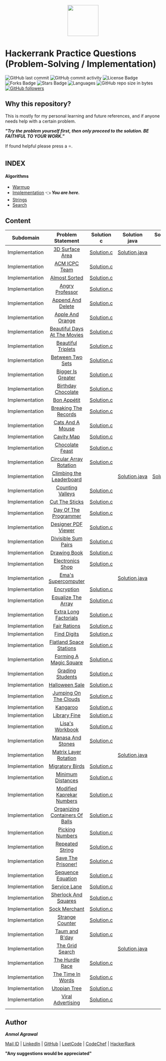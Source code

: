 <p align="center"><a href="https://www.hackerrank.com/anmol_53"><img src="https://hrcdn.net/hackerrank/assets/styleguide/logo_wordmark-13074b67abceb42ce8fd38bdeaac6926.svg" height="100"></a></p>

# Hackerrank Practice Questions (Problem-Solving / Implementation)

![GitHub last commit](https://img.shields.io/github/last-commit/Anmol53/Hackerrank-Problem-Solving) 
![GitHub commit activity](https://img.shields.io/github/commit-activity/y/Anmol53/Hackerrank-Problem-Solving?color=%23ff9900)
![License Badge](https://img.shields.io/github/license/Anmol53/Hackerrank-Problem-Solving)
![Forks Badge](https://img.shields.io/github/forks/Anmol53/Hackerrank-Problem-Solving)
![Stars Badge](https://img.shields.io/github/stars/Anmol53/Hackerrank-Problem-Solving)
![Languages](https://img.shields.io/badge/languages-C%2C%20Java%2C%20Javascript-yellow.svg)
![GitHub repo size in bytes](https://img.shields.io/github/repo-size/Anmol53/Hackerrank-Problem-Solving)
[![GitHub followers](https://img.shields.io/github/followers/Anmol53.svg?style=social&label=Follow&maxAge=2592000)](https://github.com/Anmol53?tab=followers)

## Why this repository?

This is mostly for my personal learning and future references, and if anyone needs help with a certain problem.

***"Try the problem yourself first, then only proceed to the solution. BE FAITHFUL TO YOUR WORK."***

If found helpful please press a ⭐.

## INDEX
#### Algorithms
- [Warmup](https://github.com/Anmol53/Hackerrank-Problem-Solving/tree/master/Warmup)
- [Implementation](https://github.com/Anmol53/Hackerrank-Problem-Solving/tree/master/Implementation) 👈 ***You are here.***
- [Strings](https://github.com/Anmol53/Hackerrank-Problem-Solving/tree/master/Strings)
- [Search](https://github.com/Anmol53/Hackerrank-Problem-Solving/tree/master/Search)

## Content

| Subdomain	| Problem Statement | Solution c | Solution java | Solution js | Difficulty | Score |
| :-------: | :---------------: | :--------: | :-----------: | :---------: | :--------: | :---: |
|Implementation|[3D Surface Area](https://www.hackerrank.com/challenges/3d-surface-area/problem)|[Solution.c](https://github.com/Anmol53/Hackerrank-Problem-Solving/blob/master/Implementation/3DSurfaceArea.c)|[Solution.java](https://github.com/Anmol53/Hackerrank-Problem-Solving/blob/master/Implementation/3DSurfaceArea.java)|[]()|Medium|30|
|Implementation|[ACM ICPC Team](https://www.hackerrank.com/challenges/acm-icpc-team/problem)|[Solution.c](https://github.com/Anmol53/Hackerrank-Problem-Solving/blob/master/Implementation/ACM_ICPC_Team.c)|[]()|[]()|Easy|25|
|Implementation|[Almost Sorted](https://www.hackerrank.com/challenges/almost-sorted/problem)|[Solution.c](https://github.com/Anmol53/Hackerrank-Problem-Solving/blob/master/Implementation/AlmostSorted.c)|[]()|[]()|Medium|50|
|Implementation|[Angry Professor](https://www.hackerrank.com/challenges/angry-professor/problem)|[Solution.c](https://github.com/Anmol53/Hackerrank-Problem-Solving/blob/master/Implementation/AngryProfessor.c)|[]()|[]()|Easy|20|
|Implementation|[Append And Delete](https://www.hackerrank.com/challenges/append-and-delete/problem)|[Solution.c](https://github.com/Anmol53/Hackerrank-Problem-Solving/blob/master/Implementation/AppendAndDelete.c)|[]()|[]()|Easy|20|
|Implementation|[Apple And Orange](https://www.hackerrank.com/challenges/apple-and-orange/problem)|[Solution.c](https://github.com/Anmol53/Hackerrank-Problem-Solving/blob/master/Implementation/AppleAndOrange.c)|[]()|[]()|Easy|10|
|Implementation|[Beautiful Days At The Movies](https://www.hackerrank.com/challenges/beautiful-days-at-the-movies/problem)|[Solution.c](https://github.com/Anmol53/Hackerrank-Problem-Solving/blob/master/Implementation/BeautifulDaysAtTheMovies.c)|[]()|[]()|Easy|15|
|Implementation|[Beautiful Triplets](https://www.hackerrank.com/challenges/beautiful-triplets/problem)|[Solution.c](https://github.com/Anmol53/Hackerrank-Problem-Solving/blob/master/Implementation/BeautifulTriplets.c)|[]()|[]()|Easy|20|
|Implementation|[Between Two Sets](https://www.hackerrank.com/challenges/between-two-sets/problem)|[Solution.c](https://github.com/Anmol53/Hackerrank-Problem-Solving/blob/master/Implementation/BetweenTwoSets.c)|[]()|[]()|Easy|10|
|Implementation|[Bigger Is Greater](https://www.hackerrank.com/challenges/bigger-is-greater/problem)|[Solution.c](https://github.com/Anmol53/Hackerrank-Problem-Solving/blob/master/Implementation/BiggerIsGreater.c)|[]()|[]()|Medium|35|
|Implementation|[Birthday Chocolate](https://www.hackerrank.com/challenges/the-birthday-bar/problem)|[Solution.c](https://github.com/Anmol53/Hackerrank-Problem-Solving/blob/master/Implementation/BirthdayChocolate.c)|[]()|[]()|Easy|10|
|Implementation|[Bon Appétit](https://www.hackerrank.com/challenges/bon-appetit/problem)|[Solution.c](https://github.com/Anmol53/Hackerrank-Problem-Solving/blob/master/Implementation/BonApp%C3%A9tit.c)|[]()|[]()|Easy|10|
|Implementation|[Breaking The Records](https://www.hackerrank.com/challenges/breaking-best-and-worst-records/problem)|[Solution.c](https://github.com/Anmol53/Hackerrank-Problem-Solving/blob/master/Implementation/BreakingTheRecords.c)|[]()|[]()|Easy|10|
|Implementation|[Cats And A Mouse](https://www.hackerrank.com/challenges/cats-and-a-mouse/problem)|[Solution.c](https://github.com/Anmol53/Hackerrank-Problem-Solving/blob/master/Implementation/CatsAndAMouse.c)|[]()|[]()|Easy|15|
|Implementation|[Cavity Map](https://www.hackerrank.com/challenges/cavity-map/problem)|[Solution.c](https://github.com/Anmol53/Hackerrank-Problem-Solving/blob/master/Implementation/CavityMap.c)|[]()|[]()|Easy|30|
|Implementation|[Chocolate Feast](https://www.hackerrank.com/challenges/chocolate-feast/problem)|[Solution.c](https://github.com/Anmol53/Hackerrank-Problem-Solving/blob/master/Implementation/ChocolateFeast.c)|[]()|[]()|Easy|25|
|Implementation|[Circular Array Rotation](https://www.hackerrank.com/challenges/circular-array-rotation/problem)|[Solution.c](https://github.com/Anmol53/Hackerrank-Problem-Solving/blob/master/Implementation/CircularArrayRotation.c)|[]()|[]()|Easy|20|
|Implementation|[Climbing the Leaderboard](https://www.hackerrank.com/challenges/climbing-the-leaderboard/problem)|[]()|[Solution.java](https://github.com/Anmol53/Hackerrank-Problem-Solving/blob/master/Implementation/ClimbingTheLeaderboard.java)|[Solution.js](https://github.com/Anmol53/Hackerrank-Problem-Solving/blob/master/Implementation/ClimbingTheLeaderboard.js)|Medium|20|
|Implementation|[Counting Valleys](https://www.hackerrank.com/challenges/counting-valleys/problem)|[Solution.c](https://github.com/Anmol53/Hackerrank-Problem-Solving/blob/master/Implementation/CountingValleys.c)|[]()|[]()|Easy|15|
|Implementation|[Cut The Sticks](https://www.hackerrank.com/challenges/cut-the-sticks/problem)|[Solution.c](https://github.com/Anmol53/Hackerrank-Problem-Solving/blob/master/Implementation/CutTheSticks.c)|[]()|[]()|Easy|25|
|Implementation|[Day Of The Programmer](https://www.hackerrank.com/challenges/day-of-the-programmer/problem)|[Solution.c](https://github.com/Anmol53/Hackerrank-Problem-Solving/blob/master/Implementation/DayOfTheProgrammer.c)|[]()|[]()|Easy|15|
|Implementation|[Designer PDF Viewer](https://www.hackerrank.com/challenges/designer-pdf-viewer/problem)|[Solution.c](https://github.com/Anmol53/Hackerrank-Problem-Solving/blob/master/Implementation/Designer_PDF_Viewer.c)|[]()|[]()|Easy|20|
|Implementation|[Divisible Sum Pairs](https://www.hackerrank.com/challenges/divisible-sum-pairs/problem)|[Solution.c](https://github.com/Anmol53/Hackerrank-Problem-Solving/blob/master/Implementation/DivisibleSumPairs.c)|[]()|[]()|Easy|10|
|Implementation|[Drawing Book](https://www.hackerrank.com/challenges/drawing-book/problem)|[Solution.c](https://github.com/Anmol53/Hackerrank-Problem-Solving/blob/master/Implementation/DrawingBook.c)|[]()|[]()|Easy|10|
|Implementation|[Electronics Shop](https://www.hackerrank.com/challenges/electronics-shop/problem)|[Solution.c](https://github.com/Anmol53/Hackerrank-Problem-Solving/blob/master/Implementation/ElectronicsShop.c)|[]()|[]()|Easy|15|
|Implementation|[Ema's Supercomputer](https://www.hackerrank.com/challenges/two-pluses/problem)|[]()|[Solution.java](https://github.com/Anmol53/Hackerrank-Problem-Solving/blob/master/Implementation/Ema'sSupercomputer.java)|[]()|Medium|40|
|Implementation|[Encryption](https://www.hackerrank.com/challenges/encryption/problem)|[Solution.c](https://github.com/Anmol53/Hackerrank-Problem-Solving/blob/master/Implementation/Encryption.c)|[]()|[]()|Medium|30|
|Implementation|[Equalize The Array](https://www.hackerrank.com/challenges/equality-in-a-array/problem)|[Solution.c](https://github.com/Anmol53/Hackerrank-Problem-Solving/blob/master/Implementation/EqualizeTheArray.c)|[]()|[]()|Easy|20|
|Implementation|[Extra Long Factorials](https://www.hackerrank.com/challenges/extra-long-factorials/problem)|[Solution.c](https://github.com/Anmol53/Hackerrank-Problem-Solving/blob/master/Implementation/ExtraLongFactorials.c)|[]()|[]()|Medium|20|
|Implementation|[Fair Rations](https://www.hackerrank.com/challenges/fair-rations/problem)|[Solution.c](https://github.com/Anmol53/Hackerrank-Problem-Solving/blob/master/Implementation/FairRations.c)|[]()|[]()|Easy|25|
|Implementation|[Find Digits](https://www.hackerrank.com/challenges/find-digits/problem)|[Solution.c](https://github.com/Anmol53/Hackerrank-Problem-Solving/blob/master/Implementation/FindDigits.c)|[]()|[]()|Easy|25|
|Implementation|[Flatland Space Stations](https://www.hackerrank.com/challenges/flatland-space-stations/problem)|[Solution.c](https://github.com/Anmol53/Hackerrank-Problem-Solving/blob/master/Implementation/FlatlandSpaceStations.c)|[]()|[]()|Easy|25|
|Implementation|[Forming A Magic Square](https://www.hackerrank.com/challenges/magic-square-forming/problem)|[Solution.c](https://github.com/Anmol53/Hackerrank-Problem-Solving/blob/master/Implementation/FormingAMagicSquare.c)|[]()|[]()|Medium|20|
|Implementation|[Grading Students](https://www.hackerrank.com/challenges/grading/problem)|[Solution.c](https://github.com/Anmol53/Hackerrank-Problem-Solving/blob/master/Implementation/GradingStudents.c)|[]()|[]()|Easy|10|
|Implementation|[Halloween Sale](https://www.hackerrank.com/challenges/halloween-sale/problem)|[Solution.c](https://github.com/Anmol53/Hackerrank-Problem-Solving/blob/master/Implementation/HalloweenSale.c)|[]()|[]()|Easy|20|
|Implementation|[Jumping On The Clouds](https://www.hackerrank.com/challenges/jumping-on-the-clouds/problem)|[Solution.c](https://github.com/Anmol53/Hackerrank-Problem-Solving/blob/master/Implementation/JumpingOnTheClouds.c)|[]()|[]()|Easy|20|
|Implementation|[Kangaroo](https://www.hackerrank.com/challenges/kangaroo/problem)|[Solution.c](https://github.com/Anmol53/Hackerrank-Problem-Solving/blob/master/Implementation/Kangaroo.c)|[]()|[]()|Easy|10|
|Implementation|[Library Fine](https://www.hackerrank.com/challenges/library-fine/problem)|[Solution.c](https://github.com/Anmol53/Hackerrank-Problem-Solving/blob/master/Implementation/LibraryFine.c)|[]()|[]()|Easy|15|
|Implementation|[Lisa's Workbook](https://www.hackerrank.com/challenges/lisa-workbook/problem)|[Solution.c](https://github.com/Anmol53/Hackerrank-Problem-Solving/blob/master/Implementation/Lisa'sWorkbook.c)|[]()|[]()|Easy|25|
|Implementation|[Manasa And Stones](https://www.hackerrank.com/challenges/manasa-and-stones/problem)|[Solution.c](https://github.com/Anmol53/Hackerrank-Problem-Solving/blob/master/Implementation/ManasaAndStones.c)|[]()|[]()|Easy|30|
|Implementation|[Matrix Layer Rotation](https://www.hackerrank.com/challenges/matrix-rotation-algo/problem)|[]()|[Solution.java](https://github.com/Anmol53/Hackerrank-Problem-Solving/blob/master/Implementation/MatrixLayerRotation.java)|[]()|Hard|80|
|Implementation|[Migratory Birds](https://www.hackerrank.com/challenges/migratory-birds/problem)|[Solution.c](https://github.com/Anmol53/Hackerrank-Problem-Solving/blob/master/Implementation/MigratoryBirds.c)|[]()|[]()|Easy|10|
|Implementation|[Minimum Distances](https://www.hackerrank.com/challenges/minimum-distances/problem)|[Solution.c](https://github.com/Anmol53/Hackerrank-Problem-Solving/blob/master/Implementation/MinimumDistances.c)|[]()|[]()|Easy|20|
|Implementation|[Modified Kaprekar Numbers](https://www.hackerrank.com/challenges/kaprekar-numbers/problem)|[Solution.c](https://github.com/Anmol53/Hackerrank-Problem-Solving/blob/master/Implementation/ModifiedKaprekarNumbers.c)|[]()|[]()|Easy|30|
|Implementation|[Organizing Containers Of Balls](https://www.hackerrank.com/challenges/organizing-containers-of-balls/problem)|[Solution.c](https://github.com/Anmol53/Hackerrank-Problem-Solving/blob/master/Implementation/OrganizingContainersOfBalls.c)|[]()|[]()|Medium|30|
|Implementation|[Picking Numbers](https://www.hackerrank.com/challenges/picking-numbers/problem)|[Solution.c](https://github.com/Anmol53/Hackerrank-Problem-Solving/blob/master/Implementation/PickingNumbers.c)|[]()|[]()|Easy|20|
|Implementation|[Repeated String](https://www.hackerrank.com/challenges/repeated-string/problem)|[Solution.c](https://github.com/Anmol53/Hackerrank-Problem-Solving/blob/master/Implementation/RepeatedString.c)|[]()|[]()|Easy|20|
|Implementation|[Save The Prisoner!](https://www.hackerrank.com/challenges/save-the-prisoner/problem)|[Solution.c](https://github.com/Anmol53/Hackerrank-Problem-Solving/blob/master/Implementation/SaveThePrisoner!.c)|[]()|[]()|Easy|15|
|Implementation|[Sequence Equation](https://www.hackerrank.com/challenges/permutation-equation/problem)|[Solution.c](https://github.com/Anmol53/Hackerrank-Problem-Solving/blob/master/Implementation/SequenceEquation.c)|[]()|[]()|Easy|20|
|Implementation|[Service Lane](https://www.hackerrank.com/challenges/service-lane/problem)|[Solution.c](https://github.com/Anmol53/Hackerrank-Problem-Solving/blob/master/Implementation/ServiceLane.c)|[]()|[]()|Easy|20|
|Implementation|[Sherlock And Squares](https://www.hackerrank.com/challenges/sherlock-and-squares/problem)|[Solution.c](https://github.com/Anmol53/Hackerrank-Problem-Solving/blob/master/Implementation/SherlockAndSquares.c)|[]()|[]()|Easy|20|
|Implementation|[Sock Merchant](https://www.hackerrank.com/challenges/sock-merchant/problem)|[Solution.c](https://github.com/Anmol53/Hackerrank-Problem-Solving/blob/master/Implementation/SockMerchant.c)|[]()|[]()|Easy|10|
|Implementation|[Strange Counter](https://www.hackerrank.com/challenges/strange-code/submissions)|[Solution.c](https://github.com/Anmol53/Hackerrank-Problem-Solving/blob/master/Implementation/StrangeCounter.c)|[]()|[]()|Easy|30|
|Implementation|[Taum and B'day](https://www.hackerrank.com/challenges/taum-and-bday/submissions)|[Solution.c](https://github.com/Anmol53/Hackerrank-Problem-Solving/blob/master/Implementation/Taum%26B'day.c)|[]()|[]()|Easy|25|
|Implementation|[The Grid Search](https://www.hackerrank.com/challenges/the-grid-search/problem)|[]()|[Solution.java](https://github.com/Anmol53/Hackerrank-Problem-Solving/blob/master/Implementation/TheGridSearch.java)|[]()|Medium|30|
|Implementation|[The Hurdle Race](https://www.hackerrank.com/challenges/the-hurdle-race/submissions)|[Solution.c](https://github.com/Anmol53/Hackerrank-Problem-Solving/blob/master/Implementation/TheHurdleRace.c)|[]()|[]()|Easy|15|
|Implementation|[The Time ln Words](https://www.hackerrank.com/challenges/the-time-in-words/problem)|[Solution.c](https://github.com/Anmol53/Hackerrank-Problem-Solving/blob/master/Implementation/TheTimeInWords.c)|[]()|[]()|Medium|25|
|Implementation|[Utopian Tree](https://www.hackerrank.com/challenges/utopian-tree/problem)|[Solution.c](https://github.com/Anmol53/Hackerrank-Problem-Solving/blob/master/Implementation/UtopianTree.c)|[]()|[]()|Easy|20|
|Implementation|[Viral Advertising](https://www.hackerrank.com/challenges/strange-advertising/problem)|[Solution.c](https://github.com/Anmol53/Hackerrank-Problem-Solving/blob/master/Implementation/ViralAdvertising.c)|[]()|[]()|Easy|15|
||||||||

## Author
***Anmol Agrawal***

[Mail ID](mailto:anmol.ag53@gmail.com?subject=[GitHub]) | [LinkedIn](https://www.linkedin.com/in/anmol-53/) | [GitHub](https://github.com/Anmol53/) | [LeetCode](https://leetcode.com/anmol_53/) | [CodeChef](https://www.codechef.com/users/uniquecoder_) | [HackerRank](https://www.hackerrank.com/anmol_53)

**"Any suggestions would be appreciated"**
